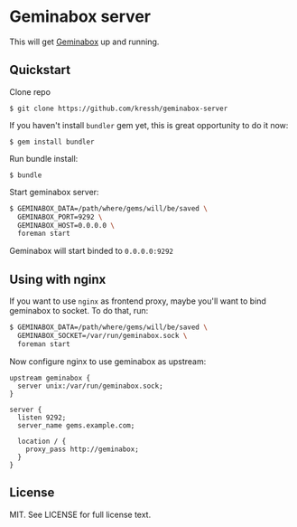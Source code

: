 Geminabox server
=================

This will get [Geminabox](https://github.com/geminabox/geminabox) up and running.

## Quickstart

Clone repo

    $ git clone https://github.com/kressh/geminabox-server

If you haven't install `bundler` gem yet, this is great opportunity to do it now:

    $ gem install bundler

Run bundle install:

    $ bundle

Start geminabox server:

```sh
$ GEMINABOX_DATA=/path/where/gems/will/be/saved \
  GEMINABOX_PORT=9292 \
  GEMINABOX_HOST=0.0.0.0 \
  foreman start
```

Geminabox will start binded to `0.0.0.0:9292`

## Using with nginx

If you want to use `nginx` as frontend proxy, maybe you'll want to bind geminabox to socket. To do that, run:

```bash
$ GEMINABOX_DATA=/path/where/gems/will/be/saved \
  GEMINABOX_SOCKET=/var/run/geminabox.sock \
  foreman start
```

Now configure nginx to use geminabox as upstream:

```nginx
upstream geminabox {
  server unix:/var/run/geminabox.sock;
}

server {
  listen 9292;
  server_name gems.example.com;

  location / {
    proxy_pass http://geminabox;
  }
}
```

## License

MIT. See LICENSE for full license text.
